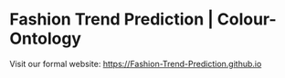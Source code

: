# Fashion Trend Prediction | Colour-Ontology
Visit our formal website: https://Fashion-Trend-Prediction.github.io
